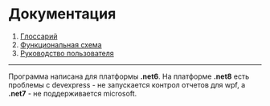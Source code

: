 # Документация
1. [Глоссарий](Глоссарий.md)
2. [Функциональная схема](ФС/Функциональная_схема.md)
3. [Руководство пользователя](И3/index.md)
---

Программа написана для платформы __.net6__. На платформе __.net8__ есть проблемы с devexpress - не запускается контрол отчетов для wpf, а __.net7__ - не поддерживается microsoft.